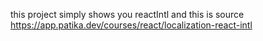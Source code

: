 this project simply shows you reactIntl and this is source https://app.patika.dev/courses/react/localization-react-intl